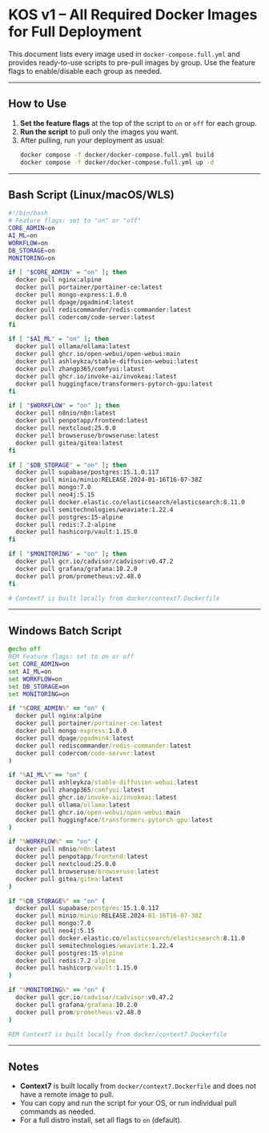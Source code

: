 # KOS v1 – All Required Docker Images for Full Deployment

This document lists every image used in `docker-compose.full.yml` and provides ready-to-use scripts to pre-pull images by group. Use the feature flags to enable/disable each group as needed.

---

## How to Use

1. **Set the feature flags** at the top of the script to `on` or `off` for each group.
2. **Run the script** to pull only the images you want.
3. After pulling, run your deployment as usual:
   ```sh
   docker compose -f docker/docker-compose.full.yml build
   docker compose -f docker/docker-compose.full.yml up -d
   ```

---

## Bash Script (Linux/macOS/WLS)

```bash
#!/bin/bash
# Feature flags: set to "on" or "off"
CORE_ADMIN=on
AI_ML=on
WORKFLOW=on
DB_STORAGE=on
MONITORING=on

if [ "$CORE_ADMIN" = "on" ]; then
  docker pull nginx:alpine
  docker pull portainer/portainer-ce:latest
  docker pull mongo-express:1.0.0
  docker pull dpage/pgadmin4:latest
  docker pull rediscommander/redis-commander:latest
  docker pull codercom/code-server:latest
fi

if [ "$AI_ML" = "on" ]; then
  docker pull ollama/ollama:latest
  docker pull ghcr.io/open-webui/open-webui:main
  docker pull ashleykza/stable-diffusion-webui:latest
  docker pull zhangp365/comfyui:latest
  docker pull ghcr.io/invoke-ai/invokeai:latest
  docker pull huggingface/transformers-pytorch-gpu:latest
fi

if [ "$WORKFLOW" = "on" ]; then
  docker pull n8nio/n8n:latest
  docker pull penpotapp/frontend:latest
  docker pull nextcloud:25.0.0
  docker pull browseruse/browseruse:latest
  docker pull gitea/gitea:latest
fi

if [ "$DB_STORAGE" = "on" ]; then
  docker pull supabase/postgres:15.1.0.117
  docker pull minio/minio:RELEASE.2024-01-16T16-07-38Z
  docker pull mongo:7.0
  docker pull neo4j:5.15
  docker pull docker.elastic.co/elasticsearch/elasticsearch:8.11.0
  docker pull semitechnologies/weaviate:1.22.4
  docker pull postgres:15-alpine
  docker pull redis:7.2-alpine
  docker pull hashicorp/vault:1.15.0
fi

if [ "$MONITORING" = "on" ]; then
  docker pull gcr.io/cadvisor/cadvisor:v0.47.2
  docker pull grafana/grafana:10.2.0
  docker pull prom/prometheus:v2.48.0
fi

# Context7 is built locally from docker/context7.Dockerfile
```

---

## Windows Batch Script

```bat
@echo off
REM Feature flags: set to on or off
set CORE_ADMIN=on
set AI_ML=on
set WORKFLOW=on
set DB_STORAGE=on
set MONITORING=on

if "%CORE_ADMIN%" == "on" (
  docker pull nginx:alpine
  docker pull portainer/portainer-ce:latest
  docker pull mongo-express:1.0.0
  docker pull dpage/pgadmin4:latest
  docker pull rediscommander/redis-commander:latest
  docker pull codercom/code-server:latest
)

if "%AI_ML%" == "on" (
  docker pull ashleykza/stable-diffusion-webui:latest
  docker pull zhangp365/comfyui:latest
  docker pull ghcr.io/invoke-ai/invokeai:latest
  docker pull ollama/ollama:latest
  docker pull ghcr.io/open-webui/open-webui:main
  docker pull huggingface/transformers-pytorch-gpu:latest
)

if "%WORKFLOW%" == "on" (
  docker pull n8nio/n8n:latest
  docker pull penpotapp/frontend:latest
  docker pull nextcloud:25.0.0
  docker pull browseruse/browseruse:latest
  docker pull gitea/gitea:latest
)

if "%DB_STORAGE%" == "on" (
  docker pull supabase/postgres:15.1.0.117
  docker pull minio/minio:RELEASE.2024-01-16T16-07-38Z
  docker pull mongo:7.0
  docker pull neo4j:5.15
  docker pull docker.elastic.co/elasticsearch/elasticsearch:8.11.0
  docker pull semitechnologies/weaviate:1.22.4
  docker pull postgres:15-alpine
  docker pull redis:7.2-alpine
  docker pull hashicorp/vault:1.15.0
)

if "%MONITORING%" == "on" (
  docker pull gcr.io/cadvisor/cadvisor:v0.47.2
  docker pull grafana/grafana:10.2.0
  docker pull prom/prometheus:v2.48.0
)

REM Context7 is built locally from docker/context7.Dockerfile
```

---

## Notes
- **Context7** is built locally from `docker/context7.Dockerfile` and does not have a remote image to pull.
- You can copy and run the script for your OS, or run individual pull commands as needed.
- For a full distro install, set all flags to `on` (default). 